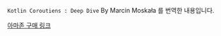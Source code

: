 `Kotlin Coroutiens : Deep Dive` By Marcin Moskała 를 번역한 내용입니다.

[아마존 구매 링크](https://www.amazon.com/Kotlin-Coroutines-Deep-Marcin-Moskala/dp/8396395837)

